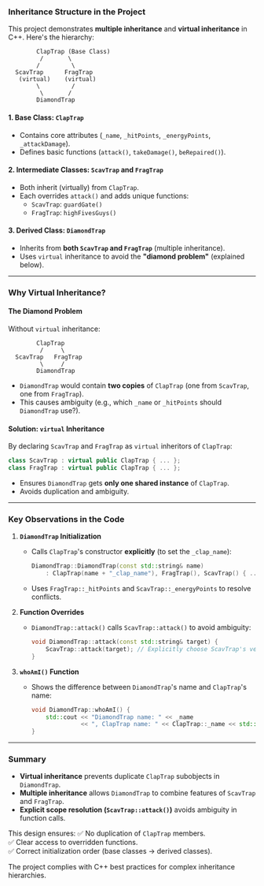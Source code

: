 ### **Inheritance Structure in the Project**
This project demonstrates **multiple inheritance** and **virtual inheritance** in C++. Here's the hierarchy:

```
        ClapTrap (Base Class)
         /       \
        /         \
  ScavTrap      FragTrap
   (virtual)    (virtual)
        \         /
         \       /
        DiamondTrap
```

#### **1. Base Class: `ClapTrap`**
- Contains core attributes (`_name`, `_hitPoints`, `_energyPoints`, `_attackDamage`).
- Defines basic functions (`attack()`, `takeDamage()`, `beRepaired()`).

#### **2. Intermediate Classes: `ScavTrap` and `FragTrap`**
- Both inherit (virtually) from `ClapTrap`.
- Each overrides `attack()` and adds unique functions:
  - `ScavTrap`: `guardGate()`
  - `FragTrap`: `highFivesGuys()`

#### **3. Derived Class: `DiamondTrap`**
- Inherits from **both `ScavTrap` and `FragTrap`** (multiple inheritance).
- Uses `virtual` inheritance to avoid the **"diamond problem"** (explained below).

---

### **Why Virtual Inheritance?**
#### **The Diamond Problem**
Without `virtual` inheritance:
```
        ClapTrap
         /     \
  ScavTrap   FragTrap
         \     /
        DiamondTrap
```
- `DiamondTrap` would contain **two copies** of `ClapTrap` (one from `ScavTrap`, one from `FragTrap`).
- This causes ambiguity (e.g., which `_name` or `_hitPoints` should `DiamondTrap` use?).

#### **Solution: `virtual` Inheritance**
By declaring `ScavTrap` and `FragTrap` as `virtual` inheritors of `ClapTrap`:
```cpp
class ScavTrap : virtual public ClapTrap { ... };
class FragTrap : virtual public ClapTrap { ... };
```
- Ensures `DiamondTrap` gets **only one shared instance** of `ClapTrap`.
- Avoids duplication and ambiguity.

---

### **Key Observations in the Code**
1. **`DiamondTrap` Initialization**
   - Calls `ClapTrap`'s constructor **explicitly** (to set the `_clap_name`):
     ```cpp
     DiamondTrap::DiamondTrap(const std::string& name) 
         : ClapTrap(name + "_clap_name"), FragTrap(), ScavTrap() { ... }
     ```
   - Uses `FragTrap::_hitPoints` and `ScavTrap::_energyPoints` to resolve conflicts.

2. **Function Overrides**
   - `DiamondTrap::attack()` calls `ScavTrap::attack()` to avoid ambiguity:
     ```cpp
     void DiamondTrap::attack(const std::string& target) {
         ScavTrap::attack(target); // Explicitly choose ScavTrap's version
     }
     ```

3. **`whoAmI()` Function**
   - Shows the difference between `DiamondTrap`'s name and `ClapTrap`'s name:
     ```cpp
     void DiamondTrap::whoAmI() {
         std::cout << "DiamondTrap name: " << _name 
                   << ", ClapTrap name: " << ClapTrap::_name << std::endl;
     }
     ```

---

### **Summary**
- **Virtual inheritance** prevents duplicate `ClapTrap` subobjects in `DiamondTrap`.
- **Multiple inheritance** allows `DiamondTrap` to combine features of `ScavTrap` and `FragTrap`.
- **Explicit scope resolution (`ScavTrap::attack()`)** avoids ambiguity in function calls.

This design ensures:
✅ No duplication of `ClapTrap` members.  
✅ Clear access to overridden functions.  
✅ Correct initialization order (base classes → derived classes).  

The project complies with C++ best practices for complex inheritance hierarchies.